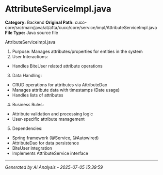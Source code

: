 # AttributeServiceImpl.java

**Category:** Backend
**Original Path:** cuco-core/src/main/java/at/a1ta/cuco/core/service/impl/AttributeServiceImpl.java
**File Type:** Java source file

AttributeServiceImpl.java
1. Purpose: Manages attributes/properties for entities in the system
2. User Interactions:
- Handles BiteUser related attribute operations
3. Data Handling:
- CRUD operations for attributes via AttributeDao
- Manages attribute data with timestamps (Date usage)
- Handles lists of attributes
4. Business Rules:
- Attribute validation and processing logic
- User-specific attribute management
5. Dependencies:
- Spring framework (@Service, @Autowired)
- AttributeDao for data persistence
- BiteUser integration
- Implements AttributeService interface

---
*Generated by AI Analysis - 2025-07-05 15:39:59*
